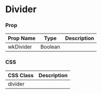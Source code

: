 # Divider

### Prop
Prop Name | Type | Description
--- | --- | ---
wkDivider | Boolean | 

### CSS
CSS Class | Description
--- | --- 
divider |